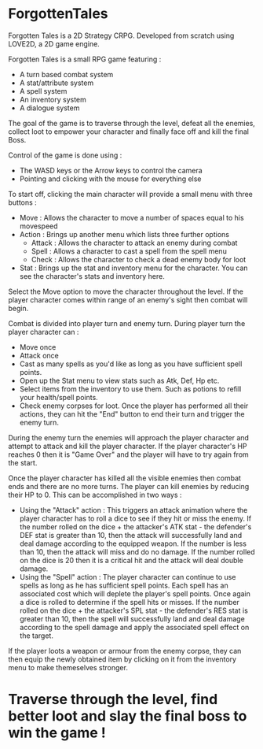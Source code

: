 # ForgottenTales
Forgotten Tales is a 2D Strategy CRPG. Developed from scratch using LOVE2D, a 2D game engine. 


Forgotten Tales is a small RPG game featuring :

 - A turn based combat system
 - A stat/attribute system 
 - A spell system
 - An inventory system
 - A dialogue system

The goal of the game is to traverse through the level, defeat all the enemies, collect loot to empower your character and finally face off and kill the final Boss. 

Control of the game is done using :
 - The WASD keys or the Arrow keys to control the camera
 - Pointing and clicking with the mouse for everything else

To start off, clicking the main character will provide a small menu with three buttons :
 - Move : Allows the character to move a number of spaces equal to his movespeed
 - Action : Brings up another menu which lists three further options 
     - Attack : Allows the character to attack an enemy during combat
     - Spell : Allows a character to cast a spell from the spell menu
     - Check : Allows the character to check a dead enemy body for loot
 - Stat : Brings up the stat and inventory menu for the character. You can see the character's stats and inventory here. 

Select the Move option to move the character throughout the level. 
If the player character comes within range of an enemy's sight then combat will begin. 

Combat is divided into player turn and enemy turn. 
During player turn the player character can :
 - Move once
 - Attack once
 - Cast as many spells as you'd like as long as you have sufficient spell points.
 - Open up the Stat menu to view stats such as Atk, Def, Hp etc. 
 - Select items from the inventory to use them. Such as potions to refill your health/spell points.
 - Check enemy corpses for loot.
Once the player has performed all their actions, they can hit the "End" button to end their turn and trigger the enemy turn. 

During the enemy turn the enemies will approach the player character and attempt to attack and kill the player character.
If the player character's HP reaches 0 then it is "Game Over" and the player will have to try again from the start. 

Once the player character has killed all the visible enemies then combat ends and there are no more turns. 
The player can kill enemies by reducing their HP to 0. 
This can be accomplished in two ways : 
 - Using the "Attack" action : This triggers an attack animation where the player character has to roll a dice to see if they hit or miss the enemy. If the number rolled on the dice + the attacker's ATK stat - the defender's DEF stat is greater than 10, then the attack will successfully land and deal damage according to the equipped weapon. If the number is less than 10, then the attack will miss and do no damage. If the number rolled on the dice is 20 then it is a critical hit and the attack will deal double damage. 
 - Using the "Spell" action : The player character can continue to use spells as long as he has sufficient spell points. Each spell has an associated cost which will deplete the player's spell points. Once again a dice is rolled to determine if the spell hits or misses. If the number rolled on the dice + the attacker's SPL stat - the defender's RES stat is greater than 10, then the spell will successfully land and deal damage according to the spell damage and apply the associated spell effect on the target. 

If the player loots a weapon or armour from the enemy corpse, they can then equip the newly obtained item by clicking on it from the inventory menu to make themeselves stronger. 

# Traverse through the level, find better loot and slay the final boss to win the game !



